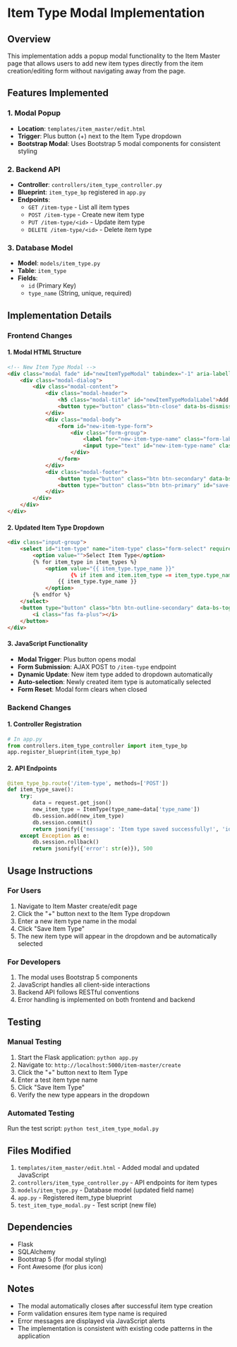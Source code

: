 # Item Type Modal Implementation

## Overview
This implementation adds a popup modal functionality to the Item Master page that allows users to add new item types directly from the item creation/editing form without navigating away from the page.

## Features Implemented

### 1. Modal Popup
- **Location**: `templates/item_master/edit.html`
- **Trigger**: Plus button (+) next to the Item Type dropdown
- **Bootstrap Modal**: Uses Bootstrap 5 modal components for consistent styling

### 2. Backend API
- **Controller**: `controllers/item_type_controller.py`
- **Blueprint**: `item_type_bp` registered in `app.py`
- **Endpoints**:
  - `GET /item-type` - List all item types
  - `POST /item-type` - Create new item type
  - `PUT /item-type/<id>` - Update item type
  - `DELETE /item-type/<id>` - Delete item type

### 3. Database Model
- **Model**: `models/item_type.py`
- **Table**: `item_type`
- **Fields**: 
  - `id` (Primary Key)
  - `type_name` (String, unique, required)

## Implementation Details

### Frontend Changes

#### 1. Modal HTML Structure
```html
<!-- New Item Type Modal -->
<div class="modal fade" id="newItemTypeModal" tabindex="-1" aria-labelledby="newItemTypeModalLabel" aria-hidden="true">
    <div class="modal-dialog">
        <div class="modal-content">
            <div class="modal-header">
                <h5 class="modal-title" id="newItemTypeModalLabel">Add New Item Type</h5>
                <button type="button" class="btn-close" data-bs-dismiss="modal" aria-label="Close"></button>
            </div>
            <div class="modal-body">
                <form id="new-item-type-form">
                    <div class="form-group">
                        <label for="new-item-type-name" class="form-label">Type Name *</label>
                        <input type="text" id="new-item-type-name" class="form-control" required>
                    </div>
                </form>
            </div>
            <div class="modal-footer">
                <button type="button" class="btn btn-secondary" data-bs-dismiss="modal">Cancel</button>
                <button type="button" class="btn btn-primary" id="save-new-item-type">Save Item Type</button>
            </div>
        </div>
    </div>
</div>
```

#### 2. Updated Item Type Dropdown
```html
<div class="input-group">
    <select id="item-type" name="item-type" class="form-select" required>
        <option value="">Select Item Type</option>
        {% for item_type in item_types %}
            <option value="{{ item_type.type_name }}" 
                    {% if item and item.item_type == item_type.type_name %}selected{% endif %}>
                {{ item_type.type_name }}
            </option>
        {% endfor %}
    </select>
    <button type="button" class="btn btn-outline-secondary" data-bs-toggle="modal" data-bs-target="#newItemTypeModal">
        <i class="fas fa-plus"></i>
    </button>
</div>
```

#### 3. JavaScript Functionality
- **Modal Trigger**: Plus button opens modal
- **Form Submission**: AJAX POST to `/item-type` endpoint
- **Dynamic Update**: New item type added to dropdown automatically
- **Auto-selection**: Newly created item type is automatically selected
- **Form Reset**: Modal form clears when closed

### Backend Changes

#### 1. Controller Registration
```python
# In app.py
from controllers.item_type_controller import item_type_bp
app.register_blueprint(item_type_bp)
```

#### 2. API Endpoints
```python
@item_type_bp.route('/item-type', methods=['POST'])
def item_type_save():
    try:
        data = request.get_json()
        new_item_type = ItemType(type_name=data['type_name'])
        db.session.add(new_item_type)
        db.session.commit()
        return jsonify({'message': 'Item type saved successfully!', 'id': new_item_type.id}), 200
    except Exception as e:
        db.session.rollback()
        return jsonify({'error': str(e)}), 500
```

## Usage Instructions

### For Users
1. Navigate to Item Master create/edit page
2. Click the "+" button next to the Item Type dropdown
3. Enter a new item type name in the modal
4. Click "Save Item Type"
5. The new item type will appear in the dropdown and be automatically selected

### For Developers
1. The modal uses Bootstrap 5 components
2. JavaScript handles all client-side interactions
3. Backend API follows RESTful conventions
4. Error handling is implemented on both frontend and backend

## Testing

### Manual Testing
1. Start the Flask application: `python app.py`
2. Navigate to: `http://localhost:5000/item-master/create`
3. Click the "+" button next to Item Type
4. Enter a test item type name
5. Click "Save Item Type"
6. Verify the new type appears in the dropdown

### Automated Testing
Run the test script: `python test_item_type_modal.py`

## Files Modified

1. `templates/item_master/edit.html` - Added modal and updated JavaScript
2. `controllers/item_type_controller.py` - API endpoints for item types
3. `models/item_type.py` - Database model (updated field name)
4. `app.py` - Registered item_type blueprint
5. `test_item_type_modal.py` - Test script (new file)

## Dependencies

- Flask
- SQLAlchemy
- Bootstrap 5 (for modal styling)
- Font Awesome (for plus icon)

## Notes

- The modal automatically closes after successful item type creation
- Form validation ensures item type name is required
- Error messages are displayed via JavaScript alerts
- The implementation is consistent with existing code patterns in the application 